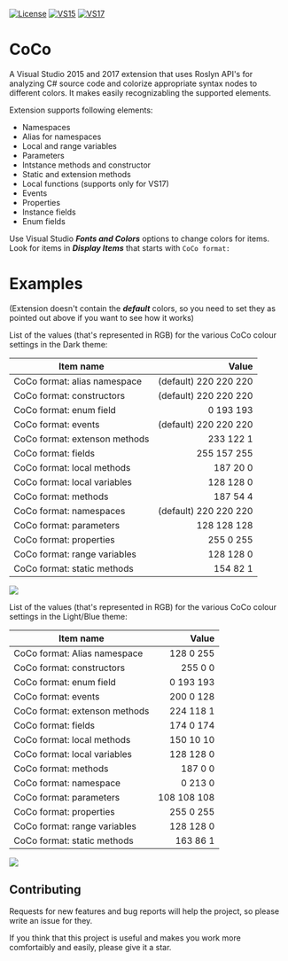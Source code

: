 [![License](https://img.shields.io/github/license/mashape/apistatus.svg)](LICENSE.txt) [![VS15](https://img.shields.io/badge/Visual%20Studio%20Marketplace%20%7C%20VS15-1.1.0-green.svg)](https://marketplace.visualstudio.com/items?itemName=GeorgeAleksandria.CoCo) [![VS17](https://img.shields.io/badge/Visual%20Studio%20Marketplace%20%7C%20VS17-1.1.0-green.svg)](https://marketplace.visualstudio.com/items?itemName=GeorgeAleksandria.CoCo-19226)

# CoCo
A Visual Studio 2015 and 2017 extension that uses Roslyn API's for analyzing C# source code
and colorize appropriate syntax nodes to different colors. It makes easily recognizabling the supported elements. 

Extension supports following elements:
* Namespaces
* Alias for namespaces
* Local and range variables
* Parameters
* Intstance methods and constructor
* Static and extension methods
* Local functions (supports only for VS17)
* Events
* Properties
* Instance fields
* Enum fields

Use Visual Studio ***Fonts and Colors*** options to change colors for items. Look for items in ***Display Items*** that starts with `CoCo format:`

# Examples

(Extension doesn't contain the ***default*** colors, so you need to set they as pointed out above if you want to see how it works)

List of the values (that's represented in RGB) for the various CoCo colour settings in the Dark theme:

|Item name|Value|
|----------------------------------------|---------------------:|
|CoCo format: alias namespace            |(default) 220 220 220 |
|CoCo format: constructors               |(default) 220 220 220 |
|CoCo format: enum field                 |  0 193 193 |
|CoCo format: events                     |(default) 220 220 220 |
|CoCo format: extenson methods           |233 122   1|
|CoCo format: fields                     |255 157 255|
|CoCo format: local methods              |187  20   0|
|CoCo format: local variables            |128 128   0|
|CoCo format: methods                    |187  54   4|
|CoCo format: namespaces                 |(default) 220 220 220 |
|CoCo format: parameters                 |128 128 128|
|CoCo format: properties                 |255   0 255|
|CoCo format: range variables            |128 128   0|
|CoCo format: static methods             |154  82   1|

![](https://georgealeksandria.gallerycdn.vsassets.io/extensions/georgealeksandria/coco-19226/1.0/1504035613003/277591/1/DarkExample.PNG)


List of the values (that's represented in RGB) for the various CoCo colour settings in the Light/Blue theme:

|Item name|Value|
|----------------------------------------|---------------------:|
|CoCo format: Alias namespace            |128   0 255|
|CoCo format: constructors               |255   0   0|
|CoCo format: enum field                 |  0 193 193|
|CoCo format: events                     |200   0 128|
|CoCo format: extenson methods           |224 118   1|
|CoCo format: fields                     |174   0 174|
|CoCo format: local methods              |150  10  10|
|CoCo format: local variables            |128 128   0|
|CoCo format: methods                    |187   0   0|
|CoCo format: namespace                  |  0 213   0|
|CoCo format: parameters                 |108 108 108|
|CoCo format: properties                 |255   0 255|
|CoCo format: range variables            |128 128   0|
|CoCo format: static methods             |163  86   1|

![](https://georgealeksandria.gallerycdn.vsassets.io/extensions/georgealeksandria/coco-19226/1.0/1504035613003/277592/1/LightExample.PNG)

## Contributing
Requests for new features and bug reports will help the project, so please write an issue for they.

If you think that this project is useful and makes you work more comfortaibly and easily, please give it a star.
